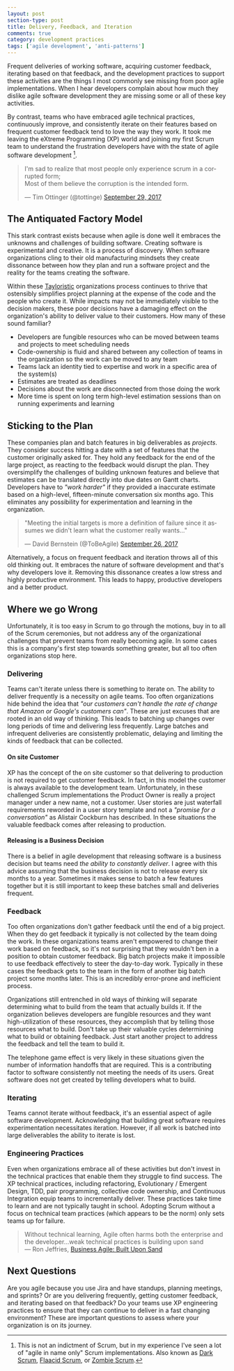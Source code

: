 ```yaml
---
layout: post
section-type: post
title: Delivery, Feedback, and Iteration 
comments: true
category: development practices
tags: ['agile development', 'anti-patterns']
---
```


Frequent deliveries of working software, acquiring customer feedback, iterating based on that feedback, and the development practices to support these activities are the things I most commonly see missing from poor agile implementations. When I hear developers complain about how much they dislike agile software development they are missing some or all of these key activities. 

By contrast, teams who have embraced agile technical practices, continuously improve, and consistently iterate on their features based on frequent customer feedback tend to love the way they work. It took me leaving the eXtreme Programming (XP) world and joining my first Scrum team to understand the frustration developers have with the state of agile software development [^1]. 

<blockquote class="twitter-tweet" data-lang="en"><p lang="en" dir="ltr">I&#39;m sad to realize that most people only experience scrum in a corrupted form; <br>Most of them believe the corruption is the intended form.</p>&mdash; Tim Ottinger (@tottinge) <a href="https://twitter.com/tottinge/status/913761095860604928?ref_src=twsrc%5Etfw">September 29, 2017</a></blockquote>
<script async src="//platform.twitter.com/widgets.js" charset="utf-8"></script>

## The Antiquated Factory Model 

This stark contrast exists because when agile is done well it embraces the unknowns and challenges of building software. Creating software is experimental and creative. It is a process of discovery. When software organizations cling to their old manufacturing mindsets they create dissonance between how they plan and run a software project and the reality for the teams creating the software. 

Within these [Tayloristic](https://en.wikipedia.org/wiki/Scientific_management) organizations process continues to thrive that ostensibly simplifies project planning at the expense of the code and the people who create it. While impacts may not be immediately visible to the decision makers, these poor decisions have a damaging effect on the organization's ability to deliver value to their customers. How many of these sound familiar?

* Developers are fungible resources who can be moved between teams and projects to meet scheduling needs
* Code-ownership is fluid and shared between any collection of teams in the organization so the work can be moved to any team 
* Teams lack an identity tied to expertise and work in a specific area of the system(s) 
* Estimates are treated as deadlines 
* Decisions about the work are disconnected from those doing the work
* More time is spent on long term high-level estimation sessions than on running experiments and learning

## Sticking to the Plan

These companies plan and batch features in big deliverables as *projects*. They consider success hitting a date with a set of features that the customer originally asked for. They hold any feedback for the end of the large project, as reacting to the feedback would disrupt the plan. They oversimplify the challenges of building unknown features and believe that estimates can be translated directly into due dates on Gantt charts. Developers have to *"work harder"* if they provided a inaccurate estimate based on a high-level, fifteen-minute conversation six months ago. This eliminates any possibility for experimentation and learning in the organization.

<blockquote class="twitter-tweet" data-lang="en"><p lang="en" dir="ltr">&quot;Meeting the initial targets is more a definition of failure since it assumes we didn&#39;t learn what the customer really wants...&quot;</p>&mdash; David Bernstein (@ToBeAgile) <a href="https://twitter.com/ToBeAgile/status/912743657836548097?ref_src=twsrc%5Etfw">September 26, 2017</a></blockquote>
<script async src="//platform.twitter.com/widgets.js" charset="utf-8"></script>

Alternatively, a focus on frequent feedback and iteration throws all of this old thinking out. It embraces the nature of software development and that's why developers love it. Removing this dissonance creates a low stress and highly productive environment. This leads to happy, productive developers and a better product. 

## Where we go Wrong 

Unfortunately, it is too easy in Scrum to go through the motions, buy in to all of the Scrum ceremonies, but not address any of the organizational challenges that prevent teams from really becoming agile. In some cases this is a company's first step towards something greater, but all too often organizations stop here. 

### Delivering

Teams can't iterate unless there is something to iterate on. The ability to deliver frequently is a necessity on agile teams. Too often organizations hide behind the idea that *"our customers can't handle the rate of change that Amazon or Google's customers can"*. These are just excuses that are rooted in an old way of thinking. This leads to batching up changes over long periods of time and delivering less frequently. Large batches and infrequent deliveries are consistently problematic, delaying and limiting the kinds of feedback that can be collected.

#### On site Customer

XP has the concept of the on site customer so that delivering to production is not required to get customer feedback. In fact, in this model the customer is always available to the development team. Unfortunately, in these challenged Scrum implementations the Product Owner is really a project manager under a new name, not a customer. User stories are just waterfall requirements reworded in a user story template and not a *"promise for a conversation"* as Alistair Cockburn has described. In these situations the valuable feedback comes after releasing to production.

#### Releasing is a Business Decision

There is a belief in agile development that releasing software is a business decision but teams need *the ability to constantly deliver*. I agree with this advice assuming that the business decision is not to release every six months to a year. Sometimes it makes sense to batch a few features together but it is still important to keep these batches small and deliveries frequent. 

### Feedback

Too often organizations don't gather feedback until the end of a big project. When they do get feedback it typically is not collected by the team doing the work. In these organizations teams aren't empowered to change their work based on feedback, so it's not surprising that they wouldn't ben in a position to obtain customer feedback. Big batch projects make it impossible to use feedback effectively to steer the day-to-day work. Typically in these cases the feedback gets to the team in the form of another big batch project some months later. This is an incredibly error-prone and inefficient process.

Organizations still entrenched in old ways of thinking will separate determining what to build from the team that actually builds it. If the organization believes developers are fungible resources and they want high-utilization of these resources, they accomplish that by telling those resources what to build. Don't take up their valuable cycles determining what to build or obtaining feedback. Just start another project to address the feedback and tell the team to build it. 

The telephone game effect is very likely in these situations given the number of information handoffs that are required. This is a contributing factor to software consistently not meeting the needs of its users. Great software does not get created by telling developers what to build.

### Iterating

Teams cannot iterate without feedback, it's an essential aspect of agile software development. Acknowledging that building great software requires experimentation necessitates iteration. However, if all work is batched into large deliverables the ability to iterate is lost. 

### Engineering Practices

Even when organizations embrace all of these activities but don't invest in the technical practices that enable them they struggle to find success. The XP technical practices, including refactoring, Evolutionary / Emergent Design, TDD, pair programming, collective code ownership, and Continuous Integration equip teams to incrementally deliver. These practices take time to learn and are not typically taught in school. Adopting Scrum without a focus on technical team practices (which appears to be the norm) only sets teams up for failure.

> Without technical learning, Agile often harms both the enterprise and the developer...weak technical practices is building upon sand  
> &mdash; Ron Jeffries, [Business Agile: Built Upon Sand](http://ronjeffries.com/articles/017-08ff/sand/)

## Next Questions

Are you agile because you use Jira and have standups, planning meetings, and sprints? Or are you delivering frequently, getting customer feedback, and iterating based on that feedback? Do your teams use XP engineering practices to ensure that they can continue to deliver in a fast changing environment? These are important questions to assess where your organization is on its journey.  

[^1]: This is not an indictment of Scrum, but in my experience I've seen a lot of "agile in name only" Scrum implementations. Also known as [Dark Scrum](http://ronjeffries.com/categories/dark-scrum/), [Flaacid Scrum](https://martinfowler.com/bliki/FlaccidScrum.html), or [Zombie Scrum](https://twitter.com/tottinge/status/913890035845517312).
